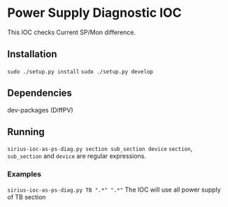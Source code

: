 # Power Supply Diagnostic IOC
This IOC checks Current SP/Mon difference.

## Installation
`sudo ./setup.py install`
`sudo ./setup.py develop`

## Dependencies
dev-packages (DiffPV)

## Running
`sirius-ioc-as-ps-diag.py section sub_section device`
`section`, `sub_section` and `device` are regular expressions.
### Examples
`sirius-ioc-as-ps-diag.py TB ".*" ".*"` The IOC will use all power supply of TB section

